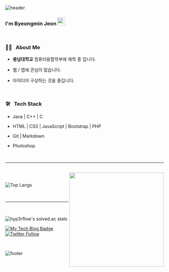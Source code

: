 
![header](https://capsule-render.vercel.app/api?type=wave&color=&height=300&section=header&text=Byeongmin%20Jeon&fontSize=40&fontColor=FFFFFF)

### I'm Byeongmin Jeon  <img src="https://github.com/souvikguria98/souvikguria98/blob/master/Hi.gif" width="25">

<br>

<h3> 👨🏻 &nbsp; About Me </h3>

- <b>충남대학교</b> 컴퓨터융합학부에 재학 중 입니다.

- 웹 / 앱에 관심이 많습니다.

- 아이디어 구상하는 것을 즐깁니다.


<br>


<h3>🛠 &nbsp; Tech Stack</h3>


- Java | C++ | C 

- HTML | CSS | JavaScript | Bootstrap | PHP

<!--- 🛢 &nbsp; MySQL | MongoDB -->

- Git | Markdown

- Photoshop

<br>

<hr>

<br>


<img src="https://media.giphy.com/media/17b875GGvV9m9sLmNc/giphy.gif" width="300" align='right'>

<br>


![Top Langs](https://github-readme-stats.vercel.app/api/top-langs/?username=jeonbyeongmin&show_icons=true)

<br>



<hr>

<br>


![hyp3rflow's solved.ac stats](https://github-readme-solvedac.hyp3rflow.vercel.app/api/?handle=qudals7613)

  [![My Tech Blog Badge](http://img.shields.io/badge/-My%20Tech%20blog-black?style=flat-square&logo=github&link=https://kinetic27.github.io/)](https://kinetic27.github.io/) 
  [![Twitter Follow](https://img.shields.io/twitter/follow/dev_kinetic?label=Follow%20me&style=social)](https://twitter.com/dev_kinetic)
  </div>
<br>

![footer](https://capsule-render.vercel.app/api?type=wave&color=gradient&height=150&section=footer)

